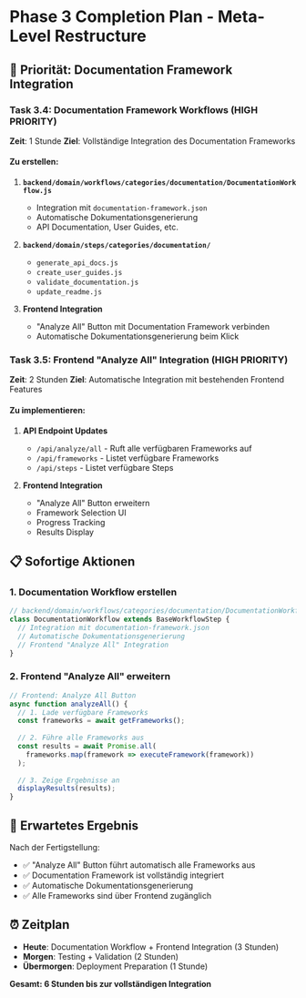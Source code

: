 # Phase 3 Completion Plan - Meta-Level Restructure

## 🎯 **Priorität: Documentation Framework Integration**

### **Task 3.4: Documentation Framework Workflows (HIGH PRIORITY)**
**Zeit**: 1 Stunde
**Ziel**: Vollständige Integration des Documentation Frameworks

#### **Zu erstellen:**
1. **`backend/domain/workflows/categories/documentation/DocumentationWorkflow.js`**
   - Integration mit `documentation-framework.json`
   - Automatische Dokumentationsgenerierung
   - API Documentation, User Guides, etc.

2. **`backend/domain/steps/categories/documentation/`**
   - `generate_api_docs.js`
   - `create_user_guides.js`
   - `validate_documentation.js`
   - `update_readme.js`

3. **Frontend Integration**
   - "Analyze All" Button mit Documentation Framework verbinden
   - Automatische Dokumentationsgenerierung beim Klick

### **Task 3.5: Frontend "Analyze All" Integration (HIGH PRIORITY)**
**Zeit**: 2 Stunden
**Ziel**: Automatische Integration mit bestehenden Frontend Features

#### **Zu implementieren:**
1. **API Endpoint Updates**
   - `/api/analyze/all` - Ruft alle verfügbaren Frameworks auf
   - `/api/frameworks` - Listet verfügbare Frameworks
   - `/api/steps` - Listet verfügbare Steps

2. **Frontend Integration**
   - "Analyze All" Button erweitern
   - Framework Selection UI
   - Progress Tracking
   - Results Display

## 📋 **Sofortige Aktionen**

### **1. Documentation Workflow erstellen**
```javascript
// backend/domain/workflows/categories/documentation/DocumentationWorkflow.js
class DocumentationWorkflow extends BaseWorkflowStep {
  // Integration mit documentation-framework.json
  // Automatische Dokumentationsgenerierung
  // Frontend "Analyze All" Integration
}
```

### **2. Frontend "Analyze All" erweitern**
```javascript
// Frontend: Analyze All Button
async function analyzeAll() {
  // 1. Lade verfügbare Frameworks
  const frameworks = await getFrameworks();
  
  // 2. Führe alle Frameworks aus
  const results = await Promise.all(
    frameworks.map(framework => executeFramework(framework))
  );
  
  // 3. Zeige Ergebnisse an
  displayResults(results);
}
```

## 🎯 **Erwartetes Ergebnis**

Nach der Fertigstellung:
- ✅ "Analyze All" Button führt automatisch alle Frameworks aus
- ✅ Documentation Framework ist vollständig integriert
- ✅ Automatische Dokumentationsgenerierung
- ✅ Alle Frameworks sind über Frontend zugänglich

## ⏰ **Zeitplan**

- **Heute**: Documentation Workflow + Frontend Integration (3 Stunden)
- **Morgen**: Testing + Validation (2 Stunden)
- **Übermorgen**: Deployment Preparation (1 Stunde)

**Gesamt: 6 Stunden bis zur vollständigen Integration** 